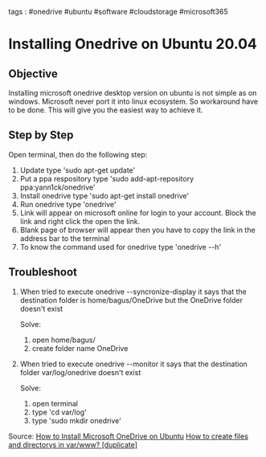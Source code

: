 tags : #onedrive #ubuntu #software #cloudstorage #microsoft365

# Installing Onedrive on Ubuntu 20.04
## Objective

Installing microsoft onedrive desktop version on ubuntu is not simple as on windows. Microsoft never port it into linux ecosystem. So workaround have to be done. This will give you the easiest way to achieve it.

## Step by Step

Open terminal, then do the following step:

1. Update
    type 'sudo apt-get update'
2. Put a ppa respository
     type 'sudo add-apt-repository ppa:yann1ck/onedrive'
3. Install onedrive
     type 'sudo apt-get install onedrive'
4. Run onedrive
     type 'onedrive'
5. Link will appear on microsoft online for login to your account. Block the link and right click the open the link.
6. Blank page of browser will appear then you have to copy the link in the address bar to the terminal
7. To know the command used for onedrive
     type 'onedrive --h'
	 
## Troubleshoot

1. When tried to execute onedrive --syncronize-display it says that the destination folder is home/bagus/OneDrive but the OneDrive folder doesn't exist 
    
	Solve:
	
	1) open home/bagus/
	2) create folder name OneDrive

2. When tried to execute onedrive --monitor it says that the destination folder var/log/onedrive doesn't exist

    Solve:
	
	1) open terminal
	2) type 'cd var/log'
	3) type 'sudo mkdir onedrive'


Source:
[How to Install Microsoft OneDrive on Ubuntu](https://linuxhint.com/install-microsoft-onedrive-ubuntu/)
[How to create files and directorys in var/www? [duplicate]](https://askubuntu.com/questions/181481/how-to-create-files-and-directorys-in-var-www)
